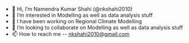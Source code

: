 - 👋 Hi, I’m Namendra Kumar Shahi (@nkshahi2010)
- 👀 I’m interested in Modelling as well as data analysis stuff
- 🌱 I have been working on Regional Climate Modelling
- 💞️ I’m looking to collaborate on Modelling as well as data analysis stuff
- 📫 How to reach me -- nkshahi2010@gmail.com

<!---
nkshahi2010/nkshahi2010 is a ✨ special ✨ repository because its `README.md` (this file) appears on your GitHub profile.
You can click the Preview link to take a look at your changes.
--->
